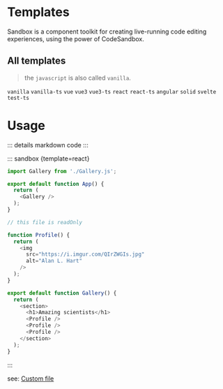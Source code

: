 # Templates

Sandbox is a component toolkit for creating live-running code editing experiences, using the power of CodeSandbox.


## All templates

> the `javascript` is also called `vanilla`.

`vanilla` `vanilla-ts` `vue` `vue3` `vue3-ts` `react` `react-ts` `angular` `solid` `svelte` `test-ts`

# Usage

<script setup>
import reactUsage from '../codes/basic-usage/reactUsage.ts';
</script>

::: details markdown code
<CodePanel :value="reactUsage" />
:::

::: sandbox {template=react}
```js /App.js
import Gallery from './Gallery.js';

export default function App() {
  return (
    <Gallery />
  );
}
```

```js /Gallery.js [active] [readonly]
// this file is readOnly

function Profile() {
  return (
    <img
      src="https://i.imgur.com/QIrZWGIs.jpg"
      alt="Alan L. Hart"
    />
  );
}

export default function Gallery() {
  return (
    <section>
      <h1>Amazing scientists</h1>
      <Profile />
      <Profile />
      <Profile />
    </section>
  );
}
```
:::

see: [Custom file](./custom-file-content.md)
